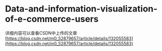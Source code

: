 # Data-and-information-visualization-of-e-commerce-users
详细内容可以查看CSDN中上传的文章[https://blog.csdn.net/m0_52879657/article/details/132055583](https://blog.csdn.net/m0_52879657/article/details/132055583)
